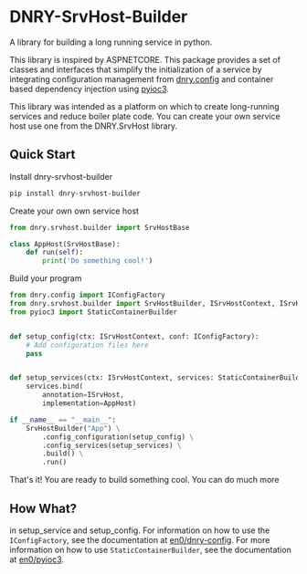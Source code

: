 # DNRY-SrvHost-Builder

A library for building a long running service in python.

This library is inspired by ASPNETCORE. This package provides a set of classes and interfaces that
simplify the initialization of a service by integrating configuration management from 
[dnry.config](https://pypi.org/project/dnry-config/) and container based dependency injection using
[pyioc3](https://pypi.org/project/pyioc3/). 

This library was intended as a platform on which to create long-running
services and reduce boiler plate code. You can create your own service host
use one from the DNRY.SrvHost library.

## Quick Start

Install dnry-srvhost-builder

```bash
pip install dnry-srvhost-builder
```

Create your own own service host

```python
from dnry.srvhost.builder import SrvHostBase

class AppHost(SrvHostBase):
    def run(self):
        print('Do something cool!')
```

Build your program

```python
from dnry.config import IConfigFactory
from dnry.srvhost.builder import SrvHostBuilder, ISrvHostContext, ISrvHost
from pyioc3 import StaticContainerBuilder


def setup_config(ctx: ISrvHostContext, conf: IConfigFactory):
    # Add configuration files here
    pass


def setup_services(ctx: ISrvHostContext, services: StaticContainerBuilder):
    services.bind(
        annotation=ISrvHost,
        implementation=AppHost)

if __name__ == "__main__":
    SrvHostBuilder("App") \
        .config_configuration(setup_config) \
        .config_services(setup_services) \
        .build() \
        .run()
```

That's it! You are ready to build something cool. You can do much more

## How What?

in setup_service and setup_config. For information on how to use the
`IConfigFactory`, see the documentation at [en0/dnry-config](https://github.com/en0/dnry-config).
For more information on how to use `StaticContainerBuilder`, see the
documentation at [en0/pyioc3](https://github.com/en0/pyioc3).
